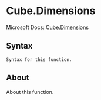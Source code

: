 ---
---

# Cube.Dimensions

Microsoft Docs: [Cube.Dimensions](https://docs.microsoft.com/en-us/powerquery-m/cube-dimensions)

## Syntax

```powerquery-m
Syntax for this function.
```

## About

About this function.

